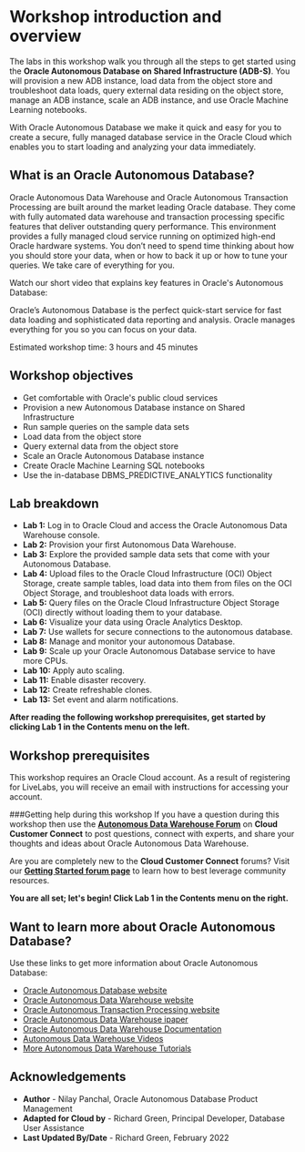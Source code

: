 # Workshop introduction and overview

The labs in this workshop walk you through all the steps to get started using the **Oracle Autonomous Database on Shared Infrastructure (ADB-S)**. You will provision a new ADB instance, load data from the object store and troubleshoot data loads, query external data residing on the object store, manage an ADB instance, scale an ADB instance, and use Oracle Machine Learning notebooks.

With Oracle Autonomous Database we make it quick and easy for you to create a secure, fully managed database service in the Oracle Cloud which enables you to start loading and analyzing your data immediately.

## What is an Oracle Autonomous Database?
Oracle Autonomous Data Warehouse and Oracle Autonomous Transaction Processing are built around the market leading Oracle database. They come with fully automated data warehouse and transaction processing specific features that deliver outstanding query performance. This environment provides a fully managed cloud service running on optimized high-end Oracle hardware systems. You don’t need to spend time thinking about how you should store your data, when or how to back it up or how to tune your queries. We take care of everything for you.

Watch our short video that explains key features in Oracle's Autonomous Database:

[](youtube:c-DUIePFKco)

Oracle’s Autonomous Database is the perfect quick-start service for fast data loading and sophisticated data reporting and analysis. Oracle manages everything for you so you can focus on your data.

Estimated workshop time: 3 hours and 45 minutes

## Workshop objectives
- Get comfortable with Oracle's public cloud services
- Provision a new Autonomous Database instance on Shared Infrastructure
- Run sample queries on the sample data sets
- Load data from the object store
- Query external data from the object store
- Scale an Oracle Autonomous Database instance
- Create Oracle Machine Learning SQL notebooks
- Use the in-database DBMS\_PREDICTIVE\_ANALYTICS functionality

## Lab breakdown
- **Lab 1:** Log in to Oracle Cloud and access the Oracle Autonomous Data Warehouse console.
- **Lab 2:** Provision your first Autonomous Data Warehouse.
- **Lab 3:** Explore the provided sample data sets that come with your Autonomous Database.
- **Lab 4:** Upload files to the Oracle Cloud Infrastructure (OCI) Object Storage, create sample tables, load data into them from files on the OCI Object Storage, and troubleshoot data loads with errors.
- **Lab 5:** Query files on the Oracle Cloud Infrastructure Object Storage (OCI) directly without loading them to your database.
- **Lab 6:** Visualize your data using Oracle Analytics Desktop.
- **Lab 7:** Use wallets for secure connections to the autonomous database.
- **Lab 8:** Manage and monitor your autonomous Database.
- **Lab 9:** Scale up your Oracle Autonomous Database service to have more CPUs.
- **Lab 10:** Apply auto scaling.
- **Lab 11:** Enable disaster recovery.
- **Lab 12:** Create refreshable clones.
- **Lab 13:** Set event and alarm notifications.

**After reading the following workshop prerequisites, get started by clicking Lab 1 in the Contents menu on the left.**

## Workshop prerequisites
This workshop requires an Oracle Cloud account. As a result of registering for LiveLabs, you will receive an email with instructions for accessing your account.

###Getting help during this workshop
If you have a question during this workshop then use the <a href="https://cloudcustomerconnect.oracle.com/resources/32a53f8587/summary" target="\_blank">**Autonomous Data Warehouse Forum**</a> on **Cloud Customer Connect** to post questions, connect with experts, and share your thoughts and ideas about Oracle Autonomous Data Warehouse.

Are you are completely new to the **Cloud Customer Connect**</a> forums? Visit our <a href="https://cloudcustomerconnect.oracle.com/pages/1f00b02b84" target="\_blank">**Getting Started forum page**</a> to learn how to best leverage community resources.

**You are all set; let's begin! Click Lab 1 in the Contents menu on the right.**

## Want to learn more about Oracle Autonomous Database?

Use these links to get more information about Oracle Autonomous Database:

- <a href="https://www.oracle.com/database/autonomous-database.html" target="\_blank">Oracle Autonomous Database website</a>
- <a href="https://www.oracle.com/database/adw-cloud.html" target="\_blank">Oracle Autonomous Data Warehouse website</a>
- <a href="https://www.oracle.com/database/atp-cloud.html" target="\_blank">Oracle Autonomous Transaction Processing website</a>
- <a href="http://www.oracle.com/us/products/database/autonomous-dw-cloud-ipaper-3938921.pdf" target="\_blank">Oracle Autonomous Data Warehouse ipaper</a>
- <a href="https://docs.oracle.com/en/cloud/paas/autonomous-data-warehouse-cloud/index.html" target="\_blank">Oracle Autonomous Data Warehouse Documentation</a>
- <a href="https://docs.oracle.com/en/cloud/paas/autonomous-data-warehouse-cloud/videos.html" target="\_blank">Autonomous Data Warehouse Videos</a>
- <a href="https://docs.oracle.com/en/cloud/paas/autonomous-data-warehouse-cloud/tutorials.html" target="\_blank">More Autonomous Data Warehouse Tutorials</a>

## Acknowledgements

- **Author** - Nilay Panchal, Oracle Autonomous Database Product Management
- **Adapted for Cloud by** - Richard Green, Principal Developer, Database User Assistance
- **Last Updated By/Date** - Richard Green, February 2022
